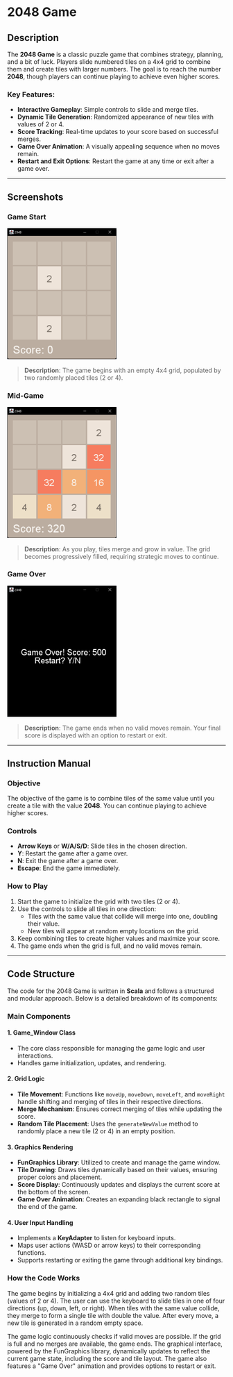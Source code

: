 # 2048 Game

## Description
The **2048 Game** is a classic puzzle game that combines strategy, planning, and a bit of luck. Players slide numbered tiles on a 4x4 grid to combine them and create tiles with larger numbers. The goal is to reach the number **2048**, though players can continue playing to achieve even higher scores.

### Key Features:
- **Interactive Gameplay**: Simple controls to slide and merge tiles.
- **Dynamic Tile Generation**: Randomized appearance of new tiles with values of 2 or 4.
- **Score Tracking**: Real-time updates to your score based on successful merges.
- **Game Over Animation**: A visually appealing sequence when no moves remain.
- **Restart and Exit Options**: Restart the game at any time or exit after a game over.

---

## Screenshots

### Game Start
<img src="screenshots/gameStart.png" alt="Game Start" style="width:50%; height:auto;">

> **Description**: The game begins with an empty 4x4 grid, populated by two randomly placed tiles (2 or 4).

### Mid-Game
<img src="screenshots/gameMid.png" alt="Mid-Game" style="width:50%; height:auto;">

> **Description**: As you play, tiles merge and grow in value. The grid becomes progressively filled, requiring strategic moves to continue.

### Game Over
<img src="screenshots/gameOver.png" alt="Game Over" style="width:50%; height:auto;">

> **Description**: The game ends when no valid moves remain. Your final score is displayed with an option to restart or exit.

---

## Instruction Manual

### Objective
The objective of the game is to combine tiles of the same value until you create a tile with the value **2048**. You can continue playing to achieve higher scores.

### Controls
- **Arrow Keys** or **W/A/S/D**: Slide tiles in the chosen direction.
- **Y**: Restart the game after a game over.
- **N**: Exit the game after a game over.
- **Escape**: End the game immediately.

### How to Play
1. Start the game to initialize the grid with two tiles (2 or 4).
2. Use the controls to slide all tiles in one direction:
   - Tiles with the same value that collide will merge into one, doubling their value.
   - New tiles will appear at random empty locations on the grid.
3. Keep combining tiles to create higher values and maximize your score.
4. The game ends when the grid is full, and no valid moves remain.

---

## Code Structure

The code for the 2048 Game is written in **Scala** and follows a structured and modular approach. Below is a detailed breakdown of its components:

### Main Components

#### 1. **Game_Window Class**
   - The core class responsible for managing the game logic and user interactions.
   - Handles game initialization, updates, and rendering.

#### 2. **Grid Logic**
   - **Tile Movement**: Functions like `moveUp`, `moveDown`, `moveLeft`, and `moveRight` handle shifting and merging of tiles in their respective directions.
   - **Merge Mechanism**: Ensures correct merging of tiles while updating the score.
   - **Random Tile Placement**: Uses the `generateNewValue` method to randomly place a new tile (2 or 4) in an empty position.

#### 3. **Graphics Rendering**
   - **FunGraphics Library**: Utilized to create and manage the game window.
   - **Tile Drawing**: Draws tiles dynamically based on their values, ensuring proper colors and placement.
   - **Score Display**: Continuously updates and displays the current score at the bottom of the screen.
   - **Game Over Animation**: Creates an expanding black rectangle to signal the end of the game.

#### 4. **User Input Handling**
   - Implements a **KeyAdapter** to listen for keyboard inputs.
   - Maps user actions (WASD or arrow keys) to their corresponding functions.
   - Supports restarting or exiting the game through additional key bindings.

### How the Code Works
The game begins by initializing a 4x4 grid and adding two random tiles (values of 2 or 4). The user can use the keyboard to slide tiles in one of four directions (up, down, left, or right). When tiles with the same value collide, they merge to form a single tile with double the value. After every move, a new tile is generated in a random empty space.

The game logic continuously checks if valid moves are possible. If the grid is full and no merges are available, the game ends. The graphical interface, powered by the FunGraphics library, dynamically updates to reflect the current game state, including the score and tile layout. The game also features a "Game Over" animation and provides options to restart or exit.

